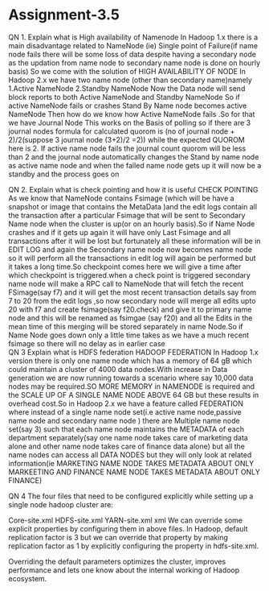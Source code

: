 # Assignment-3.5
QN 1. Explain what is High availability of Namenode
In Hadoop 1.x there is a main disadvantage related to NameNode (ie) Single point of Failure(if name node fails there will  be some loss of data despite having a secondary node as the updation from name node to secondary name node is done on  hourly basis)
So we come with the solution of HIGH AVAILABILITY OF NODE 
In Hadoop 2.x we have two name node (other than secondary name)namely
1.Active NameNode
2.Standby NameNode
Now  the Data node will send block reports to both Active NameNode and Standby NameNode
So if active NameNode fails or crashes Stand By Name node becomes active NameNode
Then how do we know how Active NameNode fails  .So for that we have Journal Node 
This works on the Basis of polling so if there are 3 journal nodes formula for calculated quorom is
(no of journal node + 2)/2(suppose 3 journal node (3+2)/2 =2)) while the expected QUOROM here is 2.
If active name node fails the journal count quorom will be less than 2 and the journal node automatically changes the 
Stand by name node as active name node and when the failed name node gets up it will now be a standby and the process goes on 
 
QN 2. Explain what is check pointing and how it is useful
CHECK POINTING
As we know that NameNode contains Fsimage (which will be have a snapshot or image that contains the MetaData )and the edit logs contain all the transaction after a particular Fsimage  that will be sent to Secondary Name node when the cluster is up(or on an hourly  basis).So if Name Node crashes  and if it gets up again it will have only Last Fsimage and all transactions after it will be lost but fortunately all these information will be in EDIT LOG and again the Secondary name node now becomes name node so it will perform  all the transactions in edit log will again be performed but it takes a long time.So checkpoint comes here we will give a time after which checkpoint is triggered.when a check point is triggered secondary name node will make a RPC call to
NameNode that will fetch the recent FSimage(say f7) and it will get the most recent transaction details say from 7 to 20 from the edit logs ,so now secondary node will merge all edits upto 20 with f7 and create fsimage(say f20.check) and give it to primary name node  and this will be renamed as fsimgae (say f20) and all the Edits in the mean time of this merging  will be stored separately in name Node.So if Name Node goes down only a little time takes as we have a much recent fsimage so there will no delay as in earlier case   
 QN 3 Explain what is HDFS federation
HADOOP  FEDERATION 
In Hadoop 1.x  version there is only one name node which has a memory of 64 gB which could maintain  a cluster of 4000  data nodes.With increase in Data generation we are now running towards a scenario where say 10,000 data nodes may be required.SO  MORE MEMORY in NAMENODE is required and the SCALE UP OF A SINGLE NAME NODE ABOVE 64 GB but these results in overhead cost.So in Hadoop 2.x we have a feature called FEDERATION where instead of a single name node set(i.e active name node,passive name node and secondary name node ) there are Multiple name node set(say 3) such that each name node maintains the METADATA of each department separately(say one name node takes care of marketing data alone and other name node takes care of finance  data alone) but all the name nodes can access all DATA NODES but they will only look at related information(ie MARKETING NAME NODE TAKES METADATA ABOUT ONLY MARKEETING  AND FINANCE NAME NODE TAKES METADATA ABOUT ONLY FINANCE) 

QN 4 The four files that need to be configured explicitly while setting up a single node hadoop cluster are:

Core-site.xml
HDFS-site.xml
YARN-site.xml
xml
We can override some explicit properties by configuring them in above files.
In Hadoop, default replication factor is 3 but we can override that property by making replication factor as 1 by explicitly configuring the property in hdfs-site.xml.

Overriding the default parameters optimizes the cluster, improves performance and lets one know about the internal working of Hadoop ecosystem.
